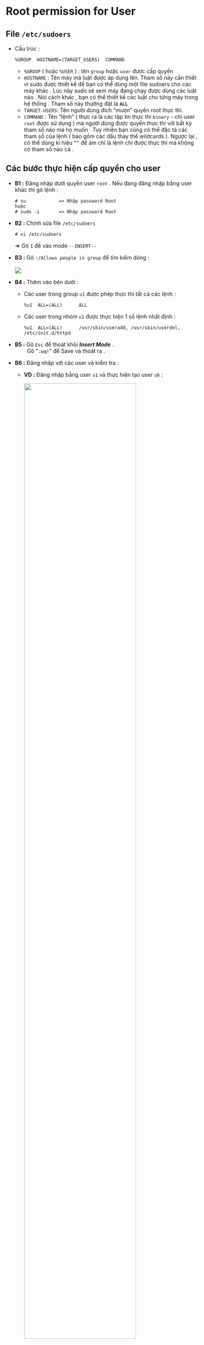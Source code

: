 # Root permission for User
## **File `/etc/sudoers`**
- Cấu trúc :
     ```
    %GROUP  HOSTNAME=(TARGET_USERS)  COMMAND
    ```
    - `%GROUP` ( hoặc `%USER` ) : tên `group` hoặc `user` được cấp quyền 
    - `HOSTNAME` : Tên máy mà luật được áp dụng lên. Tham số này cần thiết vì sudo được thiết kế để bạn có thể dùng một file sudoers cho các máy khác . Lúc này sudo sẽ xem máy đang chạy được dùng các luật nào . Nói cách khác , bạn có thể thiết kế các luật cho từng máy trong hệ thống . Tham số này thường đặt là **`ALL`**
    - `TARGET-USERS`: Tên người dùng đích “mượn” quyền root thực thi.
    - `COMMAND` : Tên “lệnh” ( thực ra là các tập tin thực thi `binary` - chỉ user `root` được sử dụng ) mà người dùng được quyền thực thi với bất kỳ tham số nào mà họ muốn . Tuy nhiên bạn cũng có thể đặc tả các tham số của lệnh ( bao gồm các dấu thay thế wildcards ). Ngược lại , có thể dùng kí hiệu `“”` để ám chỉ là lệnh chỉ được thực thi mà không có tham số nào cả .
## **Các bước thực hiện cấp quyền cho user**
- **B1 :** Đăng nhập dưới quyền user `root` . Nếu đang đăng nhập bằng user khác thì gõ lệnh :
    ```
    # su            => Nhập password Root
    hoặc
    # sudo -i       => Nhập password Root
    ```
- **B2 :** Chỉnh sửa file `/etc/sudoers`
    ```
    # vi /etc/sudoers
    ```
    => Gõ `I` để vào mode `--INSERT--`

- **B3 :** Gõ `:/Allows people in group` để tìm kiếm dòng :<br><br>
    <img src=https://i.imgur.com/6sRnkK7.png>

- **B4 :** Thêm vào bên dưới :
    - Các user trong group `u1` được phép thực thi tất cả các lệnh :
        ```
        %u1  ALL=(ALL)      ALL
        ```
    - Các user trong nhóm `u1` được thực hiện 1 số lệnh nhất định :
        ```
        %u1  ALL=(ALL)      /usr/sbin/useradd, /usr/sbin/userdel, /etc/init.d/httpd
        ```
- **B5 :** Gõ `Esc` để thoát khỏi ***Insert Mode*** .<br>&nbsp;&nbsp;&nbsp;&nbsp;&nbsp;&nbsp;&nbsp;&nbsp;Gõ "`:wq!`" để Save và thoát ra .
- **B6 :** Đăng nhập với các user và kiểm tra :
    - **VD :** Đăng nhập bằng user `u1` và thực hiện tạo user `u6` :

        <img src=https://i.imgur.com/42lK7hA.png width=80%><br><br>=> Kết quả ( dùng lệnh `cat /etc/passwd` để kiểm tra ) :<br><br><img src=https://i.imgur.com/t2q3SYB.png width=80%>


    

